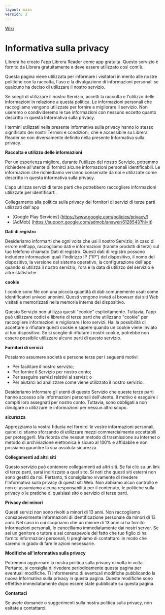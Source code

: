 ```yaml
---
layout: main
version: 3
---
```

[Wiki](/wiki/it)

# Informativa sulla privacy

Librera ha creato l'app Librera Reader come app gratuita. Questo servizio è fornito da Librera gratuitamente e deve essere utilizzato così com'è.

Questa pagina viene utilizzata per informare i visitatori in merito alle nostre politiche con la raccolta, l'uso e la divulgazione di informazioni personali se qualcuno ha deciso di utilizzare il nostro servizio.

Se scegli di utilizzare il nostro Servizio, accetti la raccolta e l'utilizzo delle informazioni in relazione a questa politica. Le informazioni personali che raccogliamo vengono utilizzate per fornire e migliorare il servizio. Non useremo o condivideremo le tue informazioni con nessuno eccetto quanto descritto in questa Informativa sulla privacy.

I termini utilizzati nella presente Informativa sulla privacy hanno lo stesso significato dei nostri Termini e condizioni, che è accessibile su Librera Reader se non diversamente definito nella presente Informativa sulla privacy.

**Raccolta e utilizzo delle informazioni**

Per un'esperienza migliore, durante l'utilizzo del nostro Servizio, potremmo richiedere all'utente di fornirci alcune informazioni personali identificabili. Le informazioni che richiediamo verranno conservate da noi e utilizzate come descritto in questa informativa sulla privacy.

L'app utilizza servizi di terze parti che potrebbero raccogliere informazioni utilizzate per identificarti.

Collegamento alla politica sulla privacy dei fornitori di servizi di terze parti utilizzati dall'app

* [Google Play Services] (https://www.google.com/policies/privacy/)
* [AdMob] (https://support.google.com/admob/answer/6128543?hl=it)

**Dati di registro**

Desideriamo informarti che ogni volta che usi il nostro Servizio, in caso di errore nell'app, raccogliamo dati e informazioni (tramite prodotti di terzi) sul tuo telefono chiamato Dati di registro. Questi dati di registro possono includere informazioni quali l'indirizzo IP (&quot;IP&quot;) del dispositivo, il nome del dispositivo, la versione del sistema operativo, la configurazione dell'app quando si utilizza il nostro servizio, l'ora e la data di utilizzo del servizio e altre statistiche .

**cookie**

I cookie sono file con una piccola quantità di dati comunemente usati come identificatori univoci anonimi. Questi vengono inviati al browser dai siti Web visitati e memorizzati nella memoria interna del dispositivo.

Questo Servizio non utilizza questi &quot;cookie&quot; esplicitamente. Tuttavia, l'app può utilizzare codici e librerie di terze parti che utilizzano &quot;cookie&quot; per raccogliere informazioni e migliorare i loro servizi. Hai la possibilità di accettare o rifiutare questi cookie e sapere quando un cookie viene inviato al tuo dispositivo. Se si sceglie di rifiutare i nostri cookie, potrebbe non essere possibile utilizzare alcune parti di questo servizio.

**Fornitori di servizi**

Possiamo assumere società e persone terze per i seguenti motivi:

* Per facilitare il nostro servizio;
* Per fornire il Servizio per nostro conto;
* Per eseguire servizi relativi ai servizi; o
* Per aiutarci ad analizzare come viene utilizzato il nostro servizio.

Desideriamo informare gli utenti di questo Servizio che queste terze parti hanno accesso alle Informazioni personali dell'utente. Il motivo è eseguire i compiti loro assegnati per nostro conto. Tuttavia, sono obbligati a non divulgare o utilizzare le informazioni per nessun altro scopo.

**sicurezza**

Apprezziamo la vostra fiducia nel fornirci le vostre informazioni personali, quindi ci stiamo sforzando di utilizzare mezzi commercialmente accettabili per proteggerli. Ma ricorda che nessun metodo di trasmissione su Internet o metodo di archiviazione elettronica è sicuro al 100% e affidabile e non possiamo garantire la sua assoluta sicurezza.

**Collegamenti ad altri siti**

Questo servizio può contenere collegamenti ad altri siti. Se fai clic su un link di terze parti, sarai indirizzato a quel sito. Si noti che questi siti esterni non sono gestiti da noi. Pertanto, ti consigliamo vivamente di rivedere l'Informativa sulla privacy di questi siti Web. Non abbiamo alcun controllo e non ci assumiamo alcuna responsabilità per il contenuto, le politiche sulla privacy o le pratiche di qualsiasi sito o servizio di terze parti.

**Privacy dei minori**

Questi servizi non sono rivolti a minori di 13 anni. Non raccogliamo consapevolmente informazioni di identificazione personale da minori di 13 anni. Nel caso in cui scopriamo che un minore di 13 anni ci ha fornito informazioni personali, lo cancelliamo immediatamente dai nostri server. Se sei un genitore o tutore e sei consapevole del fatto che tuo figlio ci ha fornito informazioni personali, ti preghiamo di contattarci in modo che saremo in grado di fare le azioni necessarie.

**Modifiche all'informativa sulla privacy**

Potremmo aggiornare la nostra politica sulla privacy di volta in volta. Pertanto, si consiglia di rivedere periodicamente questa pagina per eventuali modifiche. Ti informeremo di eventuali modifiche pubblicando la nuova Informativa sulla privacy in questa pagina. Queste modifiche sono effettive immediatamente dopo essere state pubblicate su questa pagina.

**Contattaci**

Se avete domande o suggerimenti sulla nostra politica sulla privacy, non esitate a contattarci.
